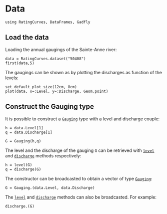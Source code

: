 # Data

```@setup SainteAnne
using RatingCurves, DataFrames, Gadfly
```

## Load the data

Loading the annual gaugings of the Sainte-Anne river:
```@example SainteAnne
data = RatingCurves.dataset("50408")
first(data,5)
```

The gaugings can be shown as by plotting the discharges as function of the levels:
```@example SainteAnne
set_default_plot_size(12cm, 8cm)
plot(data, x=:Level, y=:Discharge, Geom.point)
```

## Construct the Gauging type

It is possible to construct a [`Gauging`](@ref) type with a level and discharge couple:
```@repl SainteAnne
h = data.Level[1]
q = data.Discharge[1]

G = Gauging(h,q)    
```

The level and the discharge of the gauging `G` can be retrieved with [`level`](@ref) and [`discharge`](@ref) methods respectively:
```@repl SainteAnne
h = level(G)
q = discharge(G)
```

The constructor can be broadcasted to obtain a vector of type [`Gauging`](@ref):
```@repl SainteAnne
G = Gauging.(data.Level, data.Discharge)
```

The [`level`](@ref) and [`discharge`](@ref) methods can also be broadcasted. For example:
```@repl SainteAnne
discharge.(G)
```